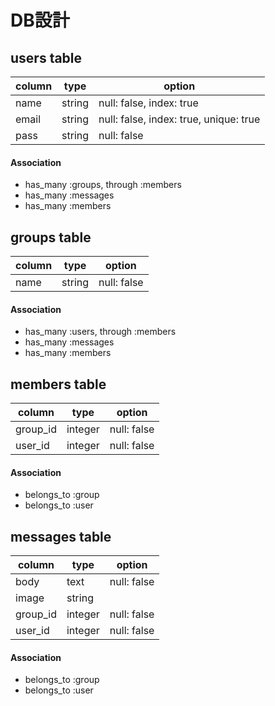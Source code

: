 # DB設計
## users table
| column | type | option |
| ---- | ---- | ---- |
| name | string | null: false, index: true |
| email | string | null: false, index: true, unique: true |
| pass | string | null: false |

#### Association
- has_many :groups, through :members
- has_many :messages
- has_many :members

## groups table
| column | type | option |
| ---- | ---- | ---- |
| name | string | null: false |

#### Association
- has_many :users, through :members
- has_many :messages
- has_many :members

## members table
| column | type | option |
| ---- | ---- | ---- |
| group_id | integer | null: false |
| user_id | integer | null: false |

#### Association
- belongs_to :group
- belongs_to :user

## messages table
| column | type | option |
| ---- | ---- | ---- |
| body | text | null: false |
| image | string |  |
| group_id | integer | null: false |
| user_id | integer | null: false |

#### Association
- belongs_to :group
- belongs_to :user
